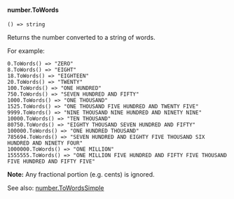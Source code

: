 #### number.ToWords

``` suneido
() => string
```

Returns the number converted to a string of words.

For example:

``` suneido
0.ToWords() => "ZERO"
8.ToWords() => "EIGHT"
18.ToWords() => "EIGHTEEN"
20.ToWords() => "TWENTY"
100.ToWords() => "ONE HUNDRED"
750.ToWords() => "SEVEN HUNDRED AND FIFTY"
1000.ToWords() => "ONE THOUSAND"
1525.ToWords() => "ONE THOUSAND FIVE HUNDRED AND TWENTY FIVE"
9999.ToWords() => "NINE THOUSAND NINE HUNDRED AND NINETY NINE"
10000.ToWords() => "TEN THOUSAND"
80750.ToWords() => "EIGHTY THOUSAND SEVEN HUNDRED AND FIFTY"
100000.ToWords() => "ONE HUNDRED THOUSAND"
785694.ToWords() => "SEVEN HUNDRED AND EIGHTY FIVE THOUSAND SIX HUNDRED AND NINETY FOUR"
1000000.ToWords() => "ONE MILLION"
1555555.ToWords() => "ONE MILLION FIVE HUNDRED AND FIFTY FIVE THOUSAND FIVE HUNDRED AND FIFTY FIVE"
```

**Note:** Any fractional portion (e.g. cents) is ignored.

See also:
[number.ToWordsSimple](<number.ToWordsSimple.md>)